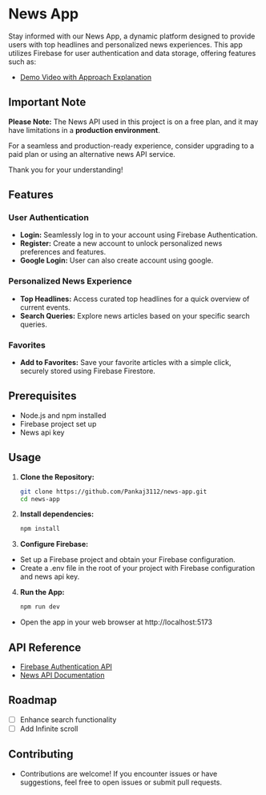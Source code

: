# News App

Stay informed with our News App, a dynamic platform designed to provide users with top headlines and personalized news experiences. This app utilizes Firebase for user authentication and data storage, offering features such as:
- [Demo Video with Approach Explanation](https://drive.google.com/file/d/1LBErta6WBNGTRDV8R4zuD7IysEYvAvEJ/view?usp=sharing)

## Important Note

**Please Note:** The News API used in this project is on a free plan, and it may have limitations in a **production environment**.

For a seamless and production-ready experience, consider upgrading to a paid plan or using an alternative news API service.

Thank you for your understanding!


## Features

### User Authentication

- **Login:** Seamlessly log in to your account using Firebase Authentication.
- **Register:** Create a new account to unlock personalized news preferences and features.
- **Google Login:** User can also create account using google.

### Personalized News Experience

- **Top Headlines:** Access curated top headlines for a quick overview of current events.
- **Search Queries:** Explore news articles based on your specific search queries.

### Favorites

- **Add to Favorites:** Save your favorite articles with a simple click, securely stored using Firebase Firestore.

## Prerequisites

- Node.js and npm installed
- Firebase project set up
- News api key

## Usage

1. **Clone the Repository:**
   ```bash
   git clone https://github.com/Pankaj3112/news-app.git
   cd news-app
   ```

2. **Install dependencies:**
   ```bash
   npm install
   ```

3. **Configure Firebase:**
- Set up a Firebase project and obtain your Firebase configuration.
- Create a .env file in the root of your project with Firebase configuration and news api key.

4. **Run the App:**
   ```bash
   npm run dev
   ```

- Open the app in your web browser at http://localhost:5173


## API Reference

- [Firebase Authentication API](https://firebase.google.com/docs/auth)
- [News API Documentation](https://newsapi.org/docs/endpoints/everything)

## Roadmap

- [ ]  Enhance search functionality
- [ ]  Add Infinite scroll

## Contributing

- Contributions are welcome! If you encounter issues or have suggestions, feel free to open issues or submit pull requests.